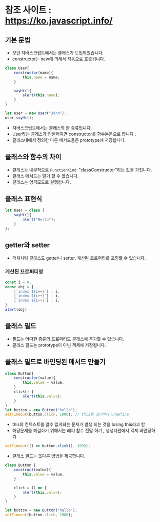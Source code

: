 # 참조 사이트 : https://ko.javascript.info/

## 기본 문법 
* 모던 자바스크립트에서는 클래스가 도입되었습니다.
* constructor는 new에 의해서 자동으로 호출됩니다. 
```js
class User{
    constructor(name){
        this.name = name;
    }

    sayHi(){
        alert(this.name);
    }
}

let user = new User("John");
user.sayHi();
```
* 자바스크립트에서는 클래스의 한 종류입니다. 
* User라는 클래스가 만들어지면 constructor를 함수본문으로 합니다 .
* 클래스내에서 정의한 다른 메서드들은 prototype에 저장합니다. 
## 클래스와 함수의 차이
* 클래스는 내부적으로 `FunctionKind`: "classConstructor"라는 값을 가집니다. 
* 클래스 메서드는 열거 할 수 없습니다.
* 클래스는 엄격모드로 실행됩니다. 
## 클래스 표현식
```js
let User = class {
    sayHi(){
        alert("Hello");
    }
};
```
## getter와 setter
* 객체처럼 클래스도 getter나 setter, 계산된 프로퍼티를 포함할 수 있습니다. 
### 계산된 프로퍼티명
```js
const i = 0;
const obj = {
    [`index ${i++}`] : i,
    [`index ${i++}`] : i,
    [`index ${i++}`] : i,
}
alert(obj)
```
## 클래스 필드
* 필드는 어떠한 종류의 프로퍼티도 클래스에 추가할 수 있습니다. 
* 클래스 필드는 prototype이 아닌 객체에 저장됩니다.

## 클래스 필드로 바인딩된 메서드 만들기
```js
class Button{
    constructor(value){
        this.value = value;
    }
    click() {
        alert(this.value);
    }
}
let button = new Button("hello");
setTimeout(button.click, 1000); // this를 잃어버려 undefine
```
* this의 컨텍스트를 알수 없게되는 문제가 발생 되는 것을 losing this라고 함
* 해당문제를 해결하기 위해서는 레퍼 함수 전달 하기 , 생성자안에서 객체 바인딩하기
```js
setTimeout(() => button.click(), 1000);
```
* 클래스 필드는 또다른 방법을 제공합니다. 
```js
class Button {
    construct(value){
        this.value = value;
    }

    click = () => {
        alert(this.value);
    }
}

let button = new Button("hello");
setTimeout(button.click, 1000); 
```